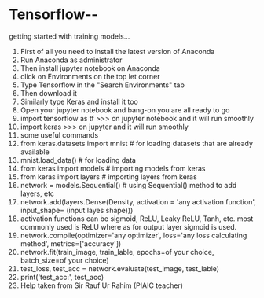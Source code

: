 # Tensorflow--
getting started with training models...
1. First of all you need to install the latest version of Anaconda
2. Run Anaconda as administrator
2. Then install jupyter notebook on Anaconda
3. click on Environments on the top let corner
4. Type Tensorflow in the "Search Environments" tab
5. Then download it
6. Similarly type Keras and install it too
7. Open your jupyter notebook and bang-on you are all ready to go
8. import tensorflow as tf >>> on jupyter notebook and it will run smoothly
9. import keras >>> on jupyter and it will run smoothly
10. some useful commands
  1. from keras.datasets import mnist # for loading datasets that are already available
  2. mnist.load_data() # for loading data
  3. from keras import models # importing models from keras
  4. from keras import layers # importing layers from keras
  5. network = models.Sequential() # using Sequential() method to add layers, etc
  6. network.add(layers.Dense(Density, activation = 'any activation function', input_shape= (input layes shape)))
  7. activation functions can be sigmoid, ReLU, Leaky ReLU, Tanh, etc. most commonly used is ReLU where as for output layer sigmoid is used.
  8. network.compile(optimizer='any optimizer', loss='any loss calculating method', metrics=['accuracy']) 
  9. network.fit(train_image, train_lable, epochs=of your choice, batch_size=of your choice)
  10. test_loss, test_acc = network.evaluate(test_image, test_lable) 
  11. print('test_acc:', test_acc) 
11. Help taken from Sir Rauf Ur Rahim (PIAIC teacher)
